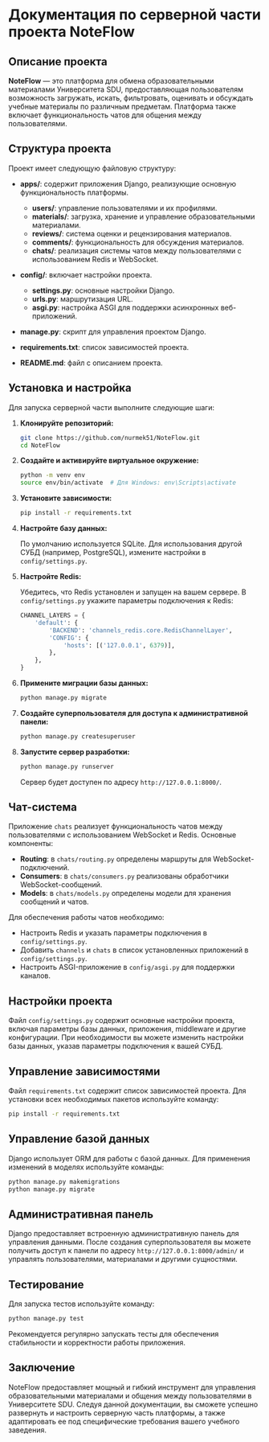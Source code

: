 # Документация по серверной части проекта NoteFlow

## Описание проекта

**NoteFlow** — это платформа для обмена образовательными материалами Университета SDU, предоставляющая пользователям возможность загружать, искать, фильтровать, оценивать и обсуждать учебные материалы по различным предметам. Платформа также включает функциональность чатов для общения между пользователями.

## Структура проекта

Проект имеет следующую файловую структуру:

- **apps/**: содержит приложения Django, реализующие основную функциональность платформы.
  - **users/**: управление пользователями и их профилями.
  - **materials/**: загрузка, хранение и управление образовательными материалами.
  - **reviews/**: система оценки и рецензирования материалов.
  - **comments/**: функциональность для обсуждения материалов.
  - **chats/**: реализация системы чатов между пользователями с использованием Redis и WebSocket.

- **config/**: включает настройки проекта.
  - **settings.py**: основные настройки Django.
  - **urls.py**: маршрутизация URL.
  - **asgi.py**: настройка ASGI для поддержки асинхронных веб-приложений.

- **manage.py**: скрипт для управления проектом Django.
- **requirements.txt**: список зависимостей проекта.
- **README.md**: файл с описанием проекта.

## Установка и настройка

Для запуска серверной части выполните следующие шаги:

1. **Клонируйте репозиторий:**

   ```bash
   git clone https://github.com/nurmek51/NoteFlow.git
   cd NoteFlow
   ```

2. **Создайте и активируйте виртуальное окружение:**

   ```bash
   python -m venv env
   source env/bin/activate  # Для Windows: env\Scripts\activate
   ```

3. **Установите зависимости:**

   ```bash
   pip install -r requirements.txt
   ```

4. **Настройте базу данных:**

   По умолчанию используется SQLite. Для использования другой СУБД (например, PostgreSQL), измените настройки в `config/settings.py`.

5. **Настройте Redis:**

   Убедитесь, что Redis установлен и запущен на вашем сервере. В `config/settings.py` укажите параметры подключения к Redis:

   ```python
   CHANNEL_LAYERS = {
       'default': {
           'BACKEND': 'channels_redis.core.RedisChannelLayer',
           'CONFIG': {
               'hosts': [('127.0.0.1', 6379)],
           },
       },
   }
   ```

6. **Примените миграции базы данных:**

   ```bash
   python manage.py migrate
   ```

7. **Создайте суперпользователя для доступа к административной панели:**

   ```bash
   python manage.py createsuperuser
   ```

8. **Запустите сервер разработки:**

   ```bash
   python manage.py runserver
   ```

   Сервер будет доступен по адресу `http://127.0.0.1:8000/`.

## Чат-система

Приложение `chats` реализует функциональность чатов между пользователями с использованием WebSocket и Redis. Основные компоненты:

- **Routing**: в `chats/routing.py` определены маршруты для WebSocket-подключений.
- **Consumers**: в `chats/consumers.py` реализованы обработчики WebSocket-сообщений.
- **Models**: в `chats/models.py` определены модели для хранения сообщений и чатов.

Для обеспечения работы чатов необходимо:

- Настроить Redis и указать параметры подключения в `config/settings.py`.
- Добавить `channels` и `chats` в список установленных приложений в `config/settings.py`.
- Настроить ASGI-приложение в `config/asgi.py` для поддержки каналов.

## Настройки проекта

Файл `config/settings.py` содержит основные настройки проекта, включая параметры базы данных, приложения, middleware и другие конфигурации. При необходимости вы можете изменить настройки базы данных, указав параметры подключения к вашей СУБД.

## Управление зависимостями

Файл `requirements.txt` содержит список зависимостей проекта. Для установки всех необходимых пакетов используйте команду:

```bash
pip install -r requirements.txt
```

## Управление базой данных

Django использует ORM для работы с базой данных. Для применения изменений в моделях используйте команды:

```bash
python manage.py makemigrations
python manage.py migrate
```

## Административная панель

Django предоставляет встроенную административную панель для управления данными. После создания суперпользователя вы можете получить доступ к панели по адресу `http://127.0.0.1:8000/admin/` и управлять пользователями, материалами и другими сущностями.

## Тестирование

Для запуска тестов используйте команду:

```bash
python manage.py test
```

Рекомендуется регулярно запускать тесты для обеспечения стабильности и корректности работы приложения.

## Заключение

NoteFlow предоставляет мощный и гибкий инструмент для управления образовательными материалами и общения между пользователями в Университете SDU. Следуя данной документации, вы сможете успешно развернуть и настроить серверную часть платформы, а также адаптировать ее под специфические требования вашего учебного заведения. 
